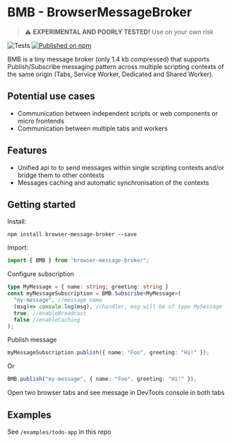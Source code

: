 # BMB - BrowserMessageBroker

> ⚠️ **EXPERIMENTAL AND POORLY TESTED!** Use on your own risk

![Tests](https://github.com/A-Maiorov/bmb/actions/workflows/test.yml/badge.svg)
[![Published on npm](https://img.shields.io/npm/v/browser-message-broker.svg?logo=npm)](https://www.npmjs.com/package/browser-message-broker)

BMB is a tiny message broker (only 1.4 kb compressed) that supports Publish/Subscribe messaging pattern across multiple scripting contexts of the same origin (Tabs, Service Worker, Dedicated and Shared Worker).

## Potential use cases

- Communication between independent scripts or web components or micro frontends
- Communication between multiple tabs and workers

## Features

- Unified api to to send messages within single scripting contexts and/or bridge them to other contexts
- Messages caching and automatic synchronisation of the contexts

## Getting started

Install:

```console
npm install browser-message-broker --save
```

Import:

```js
import { BMB } from "browser-message-broker";
```

Configure subscription

```ts
type MyMessage = { name: string; greeting: string }
const myMessageSubscription = BMB.Subscribe<MyMessage>(
  "my-message", //message name
  (msg)=> console.log(msg), //handler, msg will be of type MySessage
  true, //enableBroadcast
  false //enableCaching
);
```

Publish message

```ts
myMessageSubscription.publish({ name: "Foo", greeting: "Hi!" });
```

Or

```ts
BMB.publish("my-message", { name: "Foo", greeting: "Hi!" });
```

Open two browser tabs and see message in DevTools console in both tabs

## Examples

See `/examples/todo-app` in this repo
